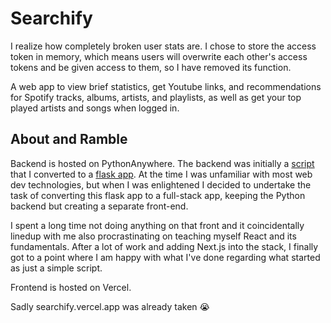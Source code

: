 # Searchify

I realize how completely broken user stats are. I chose to store the access token in memory, which means users will overwrite each other's access tokens and be given access to them, so I have removed its function.

A web app to view brief statistics, get Youtube links, and recommendations for Spotify tracks, albums, artists, and playlists, as well as get your top played artists and songs when logged in.

## About and Ramble

Backend is hosted on PythonAnywhere. The backend was initially a [script](https://github.com/wesngu28/SpotifyPlaylistInfo) that I converted to a [flask app](https://github.com/wesngu28/searchify-flask). At the time I was unfamiliar with most web dev technologies, but when I was enlightened I decided to undertake the task of converting this flask app to a full-stack app, keeping the Python backend but creating a separate front-end.

I spent a long time not doing anything on that front and it coincidentally linedup with me also procrastinating on teaching myself React and its fundamentals. After a lot of work and adding Next.js into the stack, I finally got to a point where I am happy with what I've done regarding what started as just a simple script.

Frontend is hosted on Vercel.

Sadly searchify.vercel.app was already taken 😭